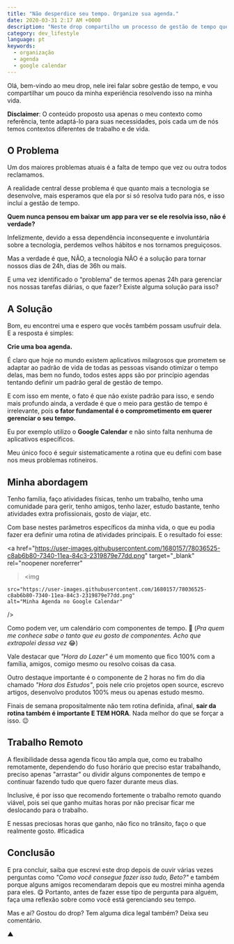 ```yaml
---
title: "Não desperdice seu tempo. Organize sua agenda."
date: 2020-03-31 2:17 AM +0000
description: "Neste drop compartilho um processo de gestão de tempo que eu mesmo defini utilizando o Google Calendar e hábitos simples."
category: dev_lifestyle
language: pt
keywords:
  - organização
  - agenda
  - google calendar
---
```


Olá, bem-vindo ao meu drop, nele irei falar sobre gestão de tempo, e vou compartilhar um pouco da minha experiência resolvendo isso na minha vida.

**Disclaimer**: O conteúdo proposto usa apenas o meu contexto como referência, tente adaptá-lo para suas necessidades, pois cada um de nós temos contextos diferentes de trabalho e de vida.

## O Problema

Um dos maiores problemas atuais é a falta de tempo que vez ou outra todos reclamamos.

A realidade central desse problema é que quanto mais a tecnologia se desenvolve, mais esperamos que ela por si só resolva tudo para nós, e isso incluí a gestão de tempo.

**Quem nunca pensou em baixar um app para ver se ele resolvia isso, não é verdade?**

Infelizmente, devido a essa dependência inconsequente e involuntária sobre a tecnologia, perdemos velhos hábitos e nos tornamos preguiçosos.

Mas a verdade é que, NÃO, a tecnologia NÃO é a solução para tornar nossos dias de 24h, dias de 36h ou mais.

E uma vez identificado o “problema” de termos apenas 24h para gerenciar nos nossas tarefas diárias, o que fazer? Existe alguma solução para isso?

## A Solução

Bom, eu encontrei uma e espero que vocês também possam usufruir dela. E a resposta é simples:

**Crie uma boa agenda.**

É claro que hoje no mundo existem aplicativos milagrosos que prometem se adaptar ao padrão de vida de todas as pessoas visando otimizar o tempo delas, mas bem no fundo, todos estes apps são por princípio agendas tentando definir um padrão geral de gestão de tempo.

E com isso em mente, o fato é que não existe padrão para isso, e sendo mais profundo ainda, a verdade é que o meio para gestão de tempo é irrelevante, pois **o fator fundamental é o comprometimento em querer gerenciar o seu tempo.**

Eu por exemplo utilizo o **Google Calendar** e não sinto falta nenhuma de aplicativos específicos.

Meu único foco é seguir sistematicamente a rotina que eu defini com base nos meus problemas rotineiros.

## Minha abordagem

Tenho família, faço atividades físicas, tenho um trabalho, tenho uma comunidade para gerir, tenho amigos, tenho lazer, estudo bastante, tenho atividades extra profissionais, gosto de viajar, etc.

Com base nestes parâmetros específicos da minha vida, o que eu podia fazer era definir uma rotina de atividades principais. E o resultado foi esse:

<a
href="https://user-images.githubusercontent.com/1680157/78036525-c8ab6b80-7340-11ea-84c3-2319879e77dd.png"
target="\_blank"
rel="noopener noreferrer"

> <img

    src="https://user-images.githubusercontent.com/1680157/78036525-c8ab6b80-7340-11ea-84c3-2319879e77dd.png"
    alt="Minha Agenda no Google Calendar"

/>
</a>

Como podem ver, um calendário com componentes de tempo. 🤯 (_Pra quem me conhece sabe o tanto que eu gosto de componentes. Acho que extrapolei dessa vez_ 😂)

Vale destacar que _"Hora do Lazer"_ é um momento que fico 100% com a família, amigos, comigo mesmo ou resolvo coisas da casa.

Outro destaque importante é o componente de 2 horas no fim do dia chamado _"Hora dos Estudos"_, pois nele crio projetos open source, escrevo artigos, desenvolvo produtos 100% meus ou apenas estudo mesmo.

Finais de semana propositalmente não tem rotina definida, afinal, **sair da rotina também é importante E TEM HORA**. Nada melhor do que se forçar a isso. 😉

## Trabalho Remoto

A flexibilidade dessa agenda ficou tão ampla que, como eu trabalho remotamente, dependendo do fuso horário que preciso estar trabalhando, preciso apenas "arrastar" ou dividir alguns componentes de tempo e continuar fazendo tudo que quero fazer durante meus dias.

Inclusive, é por isso que recomendo fortemente o trabalho remoto quando viável, pois sei que ganho muitas horas por não precisar ficar me deslocando para o trabalho.

E nessas preciosas horas que ganho, não fico no trânsito, faço o que realmente gosto. #ficadica

## Conclusão

E pra concluir, saiba que escrevi este drop depois de ouvir várias vezes perguntas como _"Como você consegue fazer isso tudo, Beto?"_ e também porque alguns amigos recomendaram depois que eu mostrei minha agenda para eles. 😋 Portanto, antes de fazer esse tipo de pergunta para alguém, faça uma reflexão sobre como você está gerenciando seu tempo.

Mas e aí? Gostou do drop? Tem alguma dica legal também? Deixa seu comentário.

▲
